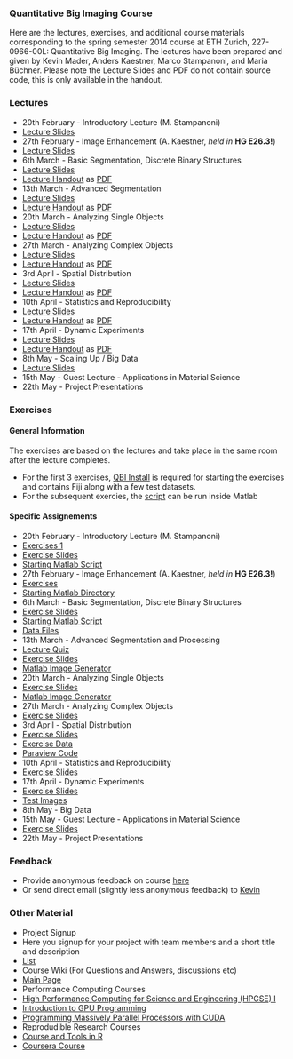### Quantitative Big Imaging Course
Here are the lectures, exercises, and additional course materials corresponding to the spring semester 2014 course at ETH Zurich, 227-0966-00L: Quantitative Big Imaging. 
The lectures have been prepared and given by Kevin Mader, Anders Kaestner, Marco Stampanoni, and Maria Büchner. Please note the Lecture Slides and PDF do not contain source code, this is only available in the handout.

### Lectures
- 20th February - Introductory Lecture (M. Stampanoni)
 - [Lecture Slides](https://github.com/kmader/Quantitative-Big-Imaging-Course/blob/master/Lectures/01-Introduction.pdf?raw=true)
- 27th February - Image Enhancement (A. Kaestner, _held in_ __HG E26.3!__)
 - [Lecture Slides](https://github.com/kmader/Quantitative-Big-Imaging-Course/blob/master/Lectures/02-Enhanced.pdf?raw=true)
- 6th March - Basic Segmentation, Discrete Binary Structures
 - [Lecture Slides](https://rawgithub.com/kmader/Quantitative-Big-Imaging-Course/master/Lectures/03-Segmentation.html)
 - [Lecture Handout](https://rawgithub.com/kmader/Quantitative-Big-Imaging-Course/master/Lectures/Segmentation_files/printable.html) as [PDF](https://rawgithub.com/kmader/Quantitative-Big-Imaging-Course/master/Lectures/03-Segmentation.pdf)
- 13th March - Advanced Segmentation
 - [Lecture Slides](https://rawgithub.com/kmader/Quantitative-Big-Imaging-Course/master/Lectures/04-AdvSegmentation.html)
 - [Lecture Handout](https://rawgithub.com/kmader/Quantitative-Big-Imaging-Course/master/Lectures/04-AdvSegmentation_files/printable.html) as [PDF](https://rawgithub.com/kmader/Quantitative-Big-Imaging-Course/master/Lectures/04-AdvSegmentation.pdf)
- 20th March - Analyzing Single Objects
 - [Lecture Slides](https://rawgithub.com/kmader/Quantitative-Big-Imaging-Course/master/Lectures/05-ShapeAnalysis.html)
 - [Lecture Handout](https://rawgithub.com/kmader/Quantitative-Big-Imaging-Course/master/Lectures/05-ShapeAnalysis_files/printable.html) as [PDF](https://rawgithub.com/kmader/Quantitative-Big-Imaging-Course/master/Lectures/05-ShapeAnalysis.pdf)
- 27th March -  Analyzing Complex Objects
 - [Lecture Slides](https://rawgithub.com/kmader/Quantitative-Big-Imaging-Course/master/Lectures/06-ComplexObjects.html)
 - [Lecture Handout](https://rawgithub.com/kmader/Quantitative-Big-Imaging-Course/master/Lectures/06-ComplexObjects_files/printable.html) as [PDF](https://rawgithub.com/kmader/Quantitative-Big-Imaging-Course/master/Lectures/06-ComplexObjects.pdf)
- 3rd April -  Spatial Distribution
 - [Lecture Slides](https://rawgithub.com/kmader/Quantitative-Big-Imaging-Course/master/Lectures/07-DistributionAnalysis.html)
 - [Lecture Handout](https://rawgithub.com/kmader/Quantitative-Big-Imaging-Course/master/Lectures/07-DistributionAnalysis_files/printable.html) as [PDF](https://rawgithub.com/kmader/Quantitative-Big-Imaging-Course/master/Lectures/07-DistributionAnalysis.pdf)
- 10th April -  Statistics and Reproducibility
 - [Lecture Slides](https://rawgithub.com/kmader/Quantitative-Big-Imaging-Course/master/Lectures/08-Statistics.html)
 - [Lecture Handout](https://rawgithub.com/kmader/Quantitative-Big-Imaging-Course/master/Lectures/08-Statistics_files/printable.html) as [PDF](https://rawgithub.com/kmader/Quantitative-Big-Imaging-Course/master/Lectures/08-Statistics.pdf)
- 17th April - Dynamic Experiments
 - [Lecture Slides](https://rawgithub.com/kmader/Quantitative-Big-Imaging-Course/master/Lectures/09-Dynamic.html)
 - [Lecture Handout](https://rawgithub.com/kmader/Quantitative-Big-Imaging-Course/master/Lectures/09-Dynamic_files/printable.html) as [PDF](https://rawgithub.com/kmader/Quantitative-Big-Imaging-Course/master/Lectures/09-Dynamic.pdf)
- 8th May - Scaling Up / Big Data
 - [Lecture Slides](https://rawgithub.com/kmader/Quantitative-Big-Imaging-Course/master/Lectures/10-BigData.html)
- 15th May - Guest Lecture - Applications in Material Science
- 22th May - Project Presentations

### Exercises
#### General Information
The exercises are based on the lectures and take place in the same room after the lecture completes. 
- For the first 3 exercises, [QBI Install](http://people.ee.ethz.ch/~maderk/qbi.zip) is required for starting the exercises and contains Fiji along with a few test datasets.
- For the subsequent exercies, the [script](https://gist.github.com/kmader/9503137#file-download-and-setup) can be run inside Matlab

#### Specific Assignements

- 20th February - Introductory Lecture (M. Stampanoni)
 - [Exercises 1](https://github.com/kmader/Quantitative-Big-Imaging-Course/blob/master/Ex1/Ex1.pdf?raw=true)
 - [Exercise Slides](https://rawgithub.com/kmader/Quantitative-Big-Imaging-Course/master/Ex1/Ex1Slides.html)
 - [Starting Matlab Script](https://github.com/kmader/Quantitative-Big-Imaging-Course/blob/master/Ex1/Ex1Starting.m)
- 27th February - Image Enhancement (A. Kaestner, _held in_ __HG E26.3!__)
 - [Exercises](https://github.com/kmader/Quantitative-Big-Imaging-Course/blob/master/Ex2/Exercises_ImageEnhancement.pdf?raw=true)
 - [Starting Matlab Directory](https://github.com/kmader/Quantitative-Big-Imaging-Course/blob/master/Ex2/matlab.zip?raw=true)
- 6th March - Basic Segmentation, Discrete Binary Structures
 - [Exercise Slides](https://rawgithub.com/kmader/Quantitative-Big-Imaging-Course/master/Ex3/Ex3Slides.html)
 - [Starting Matlab Script](https://github.com/kmader/Quantitative-Big-Imaging-Course/blob/master/Ex3/Ex3Starting.m)
 - [Data Files](http://people.ee.ethz.ch/~maderk/data.zip)
- 13th March - Advanced Segmentation and Processing
 - [Lecture Quiz](https://rawgithub.com/kmader/Quantitative-Big-Imaging-Course/master/Lectures/04-AdvSegmentation_files/quiz.html)
 - [Exercise Slides](https://rawgithub.com/kmader/Quantitative-Big-Imaging-Course/master/Ex4/Ex4Slides.html)
 - [Matlab Image Generator](https://github.com/kmader/Quantitative-Big-Imaging-Course/blob/master/Ex4/image_generator.m)
- 20th March - Analyzing Single Objects
 - [Exercise Slides](https://rawgithub.com/kmader/Quantitative-Big-Imaging-Course/master/Ex5/Ex5Slides.html)
 - [Matlab Image Generator](https://github.com/kmader/Quantitative-Big-Imaging-Course/blob/master/Ex5/cell_simulator.m)
- 27th March -  Analyzing Complex Objects
 - [Exercise Slides](https://rawgithub.com/kmader/Quantitative-Big-Imaging-Course/master/Ex6/Ex6Slides.html)
- 3rd April -  Spatial Distribution
 - [Exercise Slides](https://rawgithub.com/kmader/Quantitative-Big-Imaging-Course/master/Ex7/Ex7Slides.html)
 - [Exercise Data](https://rawgithub.com/kmader/Quantitative-Big-Imaging-Course/master/Ex7/)
 - [Paraview Code](https://rawgithub.com/kmader/Quantitative-Big-Imaging-Course/master/Ex7/Paraview)
- 10th April -  Statistics and Reproducibility
 - [Exercise Slides](https://rawgithub.com/kmader/Quantitative-Big-Imaging-Course/master/Ex8/Ex8Slides.html)
- 17th April - Dynamic Experiments
 - [Exercise Slides](https://rawgithub.com/kmader/Quantitative-Big-Imaging-Course/master/Ex9/Ex9Slides.html)
 - [Test Images](https://github.com/kmader/Quantitative-Big-Imaging-Course/blob/master/Ex9/testimages.zip?raw=true)
- 8th May - Big Data
- 15th May - Guest Lecture - Applications in Material Science
 - [Exercise Slides](https://rawgithub.com/kmader/Quantitative-Big-Imaging-Course/master/Ex11/Ex11Slides.html)
- 22th May - Project Presentations
 

### Feedback
 - Provide anonymous feedback on course [here](https://docs.google.com/spreadsheet/embeddedform?formkey=dEtIX1ZXMzFacmdhRF9mQVpNaWtWTXc6MA)
 - Or send direct email (slightly less anonymous feedback) to [Kevin](mailto:mader@biomed.ee.ethz.ch)

### Other Material
- Project Signup
 - Here you signup for your project with team members and a short title and description
 - [List](https://docs.google.com/spreadsheet/ccc?key=0AnOOBjdH2wMXdFNzVUNEUUc1WG1Cb21Gb24xZnQ5dWc&usp=sharing)
- Course Wiki (For Questions and Answers, discussions etc)
 - [Main Page](https://github.com/kmader/Quantitative-Big-Imaging-Course/wiki/Course-Wiki-Page)
- Performance Computing Courses
 - [High Performance Computing for Science and Engineering (HPCSE) I](http://cse-lab.ethz.ch/index.php/teaching/42-teaching/classes/577-hpcsei)
 - [Introduction to GPU Programming](http://cse-lab.ethz.ch/index.php/teaching/42-teaching/classes/576-etvgpufall2013)
 - [Programming Massively Parallel Processors with CUDA](https://itunes.apple.com/us/itunes-u/programming-massively-parallel/id384233322?mt=10)
- Reprodudible Research Courses
 - [Course and Tools in R](http://kbroman.github.io/Tools4RR/)
 - [Coursera Course](https://www.coursera.org/course/repdata)
